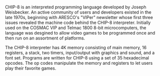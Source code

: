 
CHIP-8 is an interpreted programming language developed by Joseph Weisbecker. An active community of users and developers existed in the late 1970s, beginning with ARESCO's "VIPer" newsletter whose first three issues revealed the machine code behind the CHIP-8 interpreter. Initially used on the COSMAC VIP and Telmac 1800 8-bit microcomputers, the language was desgined to allow video games to be programmed once and then run on an assortment of platforms. 

The CHIP-8 interpreter has 4K memory consisting of main memory, 16 registers, a stack, two timers, input/output with graphics and sound, and a font set. Programs are written for CHIP-8 using a set of 35 hexadecimal opcodes. The op codes manipulate the memory and registers to let users play their favorite games. 
